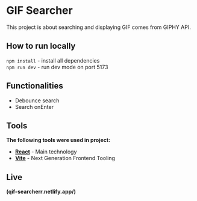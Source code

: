 # GIF Searcher

This project is about searching and displaying GIF comes from GIPHY API.

## How to run locally

`npm install` - install all dependencies  
`npm run dev` - run dev mode on port 5173

## Functionalities

- Debounce search
- Search onEnter

## Tools

**The following tools were used in project:**

- **[React](https://github.com/facebook/react)** - Main technology
- **[Vite](https://vitejs.dev/)** - Next Generation Frontend Tooling

## Live

**(qif-searcherr.netlify.app/)**
